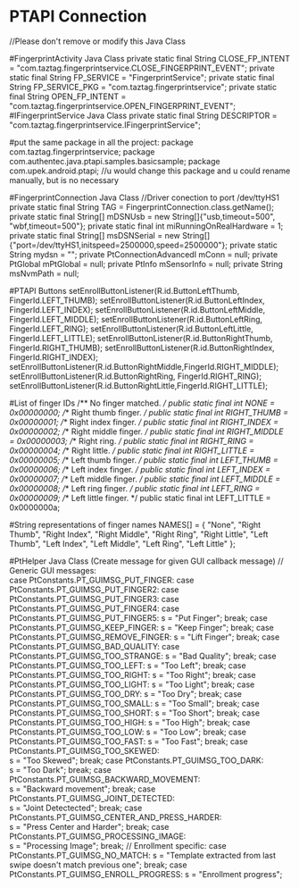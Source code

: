 # PTAPI Connection

//Please don't remove or modify this Java Class

#FingerprintActivity Java Class
 	private static final String CLOSE_FP_INTENT = "com.taztag.fingerprintservice.CLOSE_FINGERPRINT_EVENT";
    private static final String FP_SERVICE = "FingerprintService";
	private static final String FP_SERVICE_PKG = "com.taztag.fingerprintservice";
	private static final String OPEN_FP_INTENT = "com.taztag.fingerprintservice.OPEN_FINGERPRINT_EVENT";
#IFingerprintService Java Class
	private static final String DESCRIPTOR = "com.taztag.fingerprintservice.IFingerprintService";
	
#put the same package in all the project:
		package com.taztag.fingerprintservice;
        package com.authentec.java.ptapi.samples.basicsample;
        package com.upek.android.ptapi;
        //u would change this package and u could rename manually, but is no necessary
		
#FingerprintConnection Java Class
	//Driver conection to port /dev/ttyHS1 
	private static final String TAG = FingerprintConnection.class.getName();
    private static final String[] mDSNUsb = new String[]{"usb,timeout=500", "wbf,timeout=500"};
    private static final int miRunningOnRealHardware = 1;
    private static final String[] msDSNSerial = new String[]{"port=/dev/ttyHS1,initspeed=2500000,speed=2500000"};
    private static String mydsn = "";
    private PtConnectionAdvancedI mConn = null;
    private PtGlobal mPtGlobal = null;
    private PtInfo mSensorInfo = null;
    private String msNvmPath = null;

#PTAPI Buttons
    setEnrollButtonListener(R.id.ButtonLeftThumb,  FingerId.LEFT_THUMB);
    setEnrollButtonListener(R.id.ButtonLeftIndex,  FingerId.LEFT_INDEX);
    setEnrollButtonListener(R.id.ButtonLeftMiddle, FingerId.LEFT_MIDDLE);
    setEnrollButtonListener(R.id.ButtonLeftRing,   FingerId.LEFT_RING);
    setEnrollButtonListener(R.id.ButtonLeftLittle, FingerId.LEFT_LITTLE);
    setEnrollButtonListener(R.id.ButtonRightThumb, FingerId.RIGHT_THUMB);
    setEnrollButtonListener(R.id.ButtonRightIndex, FingerId.RIGHT_INDEX);
    setEnrollButtonListener(R.id.ButtonRightMiddle,FingerId.RIGHT_MIDDLE);
    setEnrollButtonListener(R.id.ButtonRightRing,  FingerId.RIGHT_RING);
    setEnrollButtonListener(R.id.ButtonRightLittle,FingerId.RIGHT_LITTLE);
    
#List of finger IDs
    /** No finger matched. */
    public static final int NONE = 0x00000000;
    /** Right thumb finger. */
    public static final int RIGHT_THUMB = 0x00000001;
    /** Right index finger. */
    public static final int RIGHT_INDEX = 0x00000002;
    /** Right middle finger. */
    public static final int RIGHT_MIDDLE = 0x00000003;
    /** Right ring. */
    public static final int RIGHT_RING = 0x00000004;
    /** Right little. */
    public static final int RIGHT_LITTLE = 0x00000005;
    /** Left thumb finger. */
    public static final int LEFT_THUMB = 0x00000006;
    /** Left index finger. */
    public static final int LEFT_INDEX = 0x00000007;
    /** Left middle finger. */
    public static final int LEFT_MIDDLE = 0x00000008;
    /** Left ring finger. */
    public static final int LEFT_RING = 0x00000009;
    /** Left little finger. */
    public static final int LEFT_LITTLE = 0x0000000a;

#String representations of finger names
   NAMES[] = {
        "None", "Right Thumb", "Right Index", "Right Middle", "Right Ring", "Right Little",
                "Left Thumb",  "Left Index",  "Left Middle",  "Left Ring",  "Left Little"
    };
    
#PtHelper Java Class (Create message for given GUI callback message)
// Generic GUI messages:            
        case PtConstants.PT_GUIMSG_PUT_FINGER:
        case PtConstants.PT_GUIMSG_PUT_FINGER2:
        case PtConstants.PT_GUIMSG_PUT_FINGER3:
        case PtConstants.PT_GUIMSG_PUT_FINGER4:
        case PtConstants.PT_GUIMSG_PUT_FINGER5:
            s = "Put Finger";
            break;
        case PtConstants.PT_GUIMSG_KEEP_FINGER:
            s = "Keep Finger";
            break;
        case PtConstants.PT_GUIMSG_REMOVE_FINGER:
            s = "Lift Finger";
            break;
        case PtConstants.PT_GUIMSG_BAD_QUALITY:
        case PtConstants.PT_GUIMSG_TOO_STRANGE:
            s = "Bad Quality";
            break;
        case PtConstants.PT_GUIMSG_TOO_LEFT:
            s = "Too Left";
            break;
        case PtConstants.PT_GUIMSG_TOO_RIGHT:
            s = "Too Right";
            break;
        case PtConstants.PT_GUIMSG_TOO_LIGHT:
            s = "Too Light";
            break;
        case PtConstants.PT_GUIMSG_TOO_DRY:
            s = "Too Dry";
            break;
        case PtConstants.PT_GUIMSG_TOO_SMALL:
            s = "Too Small";
            break;
        case PtConstants.PT_GUIMSG_TOO_SHORT:
            s = "Too Short";
            break;
        case PtConstants.PT_GUIMSG_TOO_HIGH:
            s = "Too High";
            break;
        case PtConstants.PT_GUIMSG_TOO_LOW: 
            s = "Too Low";
            break;
        case PtConstants.PT_GUIMSG_TOO_FAST:
            s = "Too Fast";
            break;
        case PtConstants.PT_GUIMSG_TOO_SKEWED:  
            s = "Too Skewed";
            break;
        case PtConstants.PT_GUIMSG_TOO_DARK:  
            s = "Too Dark";
            break;
        case PtConstants.PT_GUIMSG_BACKWARD_MOVEMENT:  
            s = "Backward movement";
            break;
        case PtConstants.PT_GUIMSG_JOINT_DETECTED:  
            s = "Joint Detectected";
            break;
        case PtConstants.PT_GUIMSG_CENTER_AND_PRESS_HARDER:  
            s = "Press Center and Harder";
            break;
        case PtConstants.PT_GUIMSG_PROCESSING_IMAGE:  
            s = "Processing Image";
            break;
        // Enrollment specific:
        case PtConstants.PT_GUIMSG_NO_MATCH:
            s = "Template extracted from last swipe doesn't match previous one";
            break;
        case PtConstants.PT_GUIMSG_ENROLL_PROGRESS:
            s = "Enrollment progress";
